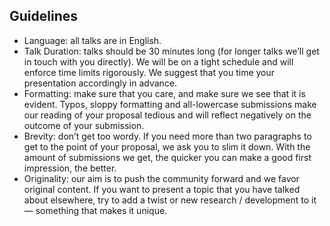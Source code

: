 ## Guidelines

* Language: all talks are in English.
* Talk Duration: talks should be 30 minutes long (for longer talks we’ll get in touch with you directly). We will be on a tight schedule and will enforce time limits rigorously. We suggest that you time your presentation accordingly in advance.
* Formatting: make sure that you care, and make sure we see that it is evident. Typos, sloppy formatting and all-lowercase submissions make our reading of your proposal tedious and will reflect negatively on the outcome of your submission.
* Brevity: don’t get too wordy. If you need more than two paragraphs to get to the point of your proposal, we ask you to slim it down. With the amount of submissions we get, the quicker you can make a good first impression, the better.
* Originality: our aim is to push the community forward and we favor original content. If you want to present a topic that you have talked about elsewhere, try to add a twist or new research / development to it — something that makes it unique.

